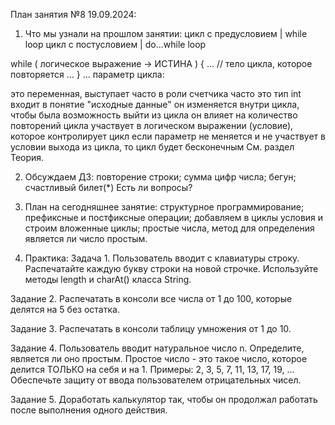 План занятия №8 19.09.2024:
1. Что мы узнали на прошлом занятии:
   цикл с предусловием | while loop
   цикл с постусловием | do...while loop

while ( логическое выражение -> ИСТИНА ) { ... // тело цикла, которое повторяется ... } ...
параметр цикла:

это переменная, выступает часто в роли счетчика
часто это тип int
входит в понятие "исходные данные"
он изменяется внутри цикла, чтобы была возможность выйти из цикла
он влияет на количество повторений цикла
участвует в логическом выражении (условие), которое контролирует цикл
если параметр не меняется и не участвует в условии выхода из цикла, то цикл будет бесконечным
См. раздел Теория.

2. Обсуждаем ДЗ:
   повторение строки;
   сумма цифр числа;
   бегун;
   счастливый билет(*)
   Есть ли вопросы?

3. План на сегодняшнее занятие:
   структурное программирование;
   префиксные и постфиксные операции;
   добавляем в циклы условия и строим вложенные циклы;
   простые числа, метод для определения является ли число простым.
4. Практика:
   Задача 1. Пользователь вводит с клавиатуры строку. Распечатайте каждую букву строки на новой строчке. Используйте методы length и charAt() класса String.

Задание 2. Распечатать в консоли все числа от 1 до 100, которые делятся на 5 без остатка.

Задание 3. Распечатать в консоли таблицу умножения от 1 до 10.

Задание 4. Пользователь вводит натуральное число n. Определите, является ли оно простым. Простое число - это такое число, которое делится ТОЛЬКО на себя и на 1. Примеры: 2, 3, 5, 7, 11, 13, 17, 19, ... Обеспечьте защиту от ввода пользователем отрицательных чисел.

Задание 5. Доработать калькулятор так, чтобы он продолжал работать после выполнения одного действия.